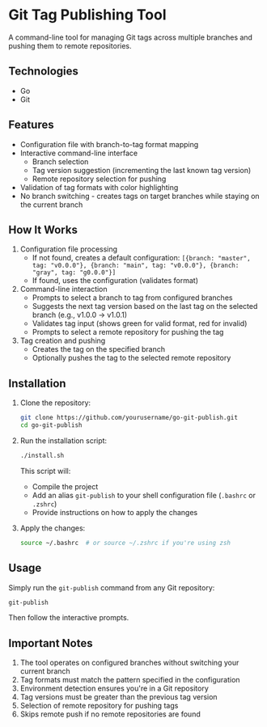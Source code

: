 # Git Tag Publishing Tool

A command-line tool for managing Git tags across multiple branches and pushing them to remote repositories.

## Technologies

- Go
- Git

## Features

- Configuration file with branch-to-tag format mapping
- Interactive command-line interface
  - Branch selection
  - Tag version suggestion (incrementing the last known tag version)
  - Remote repository selection for pushing
- Validation of tag formats with color highlighting
- No branch switching - creates tags on target branches while staying on the current branch

## How It Works

1. Configuration file processing
   - If not found, creates a default configuration: `[{branch: "master", tag: "v0.0.0"}, {branch: "main", tag: "v0.0.0"}, {branch: "gray", tag: "g0.0.0"}]`
   - If found, uses the configuration (validates format)
2. Command-line interaction
   - Prompts to select a branch to tag from configured branches
   - Suggests the next tag version based on the last tag on the selected branch (e.g., v1.0.0 -> v1.0.1)
   - Validates tag input (shows green for valid format, red for invalid)
   - Prompts to select a remote repository for pushing the tag
3. Tag creation and pushing
   - Creates the tag on the specified branch
   - Optionally pushes the tag to the selected remote repository

## Installation

1. Clone the repository:
   ```bash
   git clone https://github.com/yourusername/go-git-publish.git
   cd go-git-publish
   ```

2. Run the installation script:
   ```bash
   ./install.sh
   ```

   This script will:
   - Compile the project
   - Add an alias `git-publish` to your shell configuration file (`.bashrc` or `.zshrc`)
   - Provide instructions on how to apply the changes

3. Apply the changes:
   ```bash
   source ~/.bashrc  # or source ~/.zshrc if you're using zsh
   ```

## Usage

Simply run the `git-publish` command from any Git repository:

```bash
git-publish
```

Then follow the interactive prompts.

## Important Notes

1. The tool operates on configured branches without switching your current branch
2. Tag formats must match the pattern specified in the configuration
3. Environment detection ensures you're in a Git repository
4. Tag versions must be greater than the previous tag version
5. Selection of remote repository for pushing tags
6. Skips remote push if no remote repositories are found
